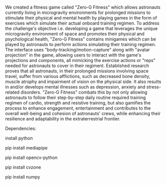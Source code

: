 We created a fitness game called "Zero-G Fitness" which allows astronauts currently living in microgravity environments for prolonged missions to stimulate their physical and mental health by playing games in the form of exercises which simulate their actual onboard training regimen. To address the challenge's objective i.e. developing a game that leverages the unique microgravity environment of space and promotes their physical and psychological health, "Zero-G Fitness" contains minigames which can be played by astronauts to perform actions simulating their training regimen. The interface uses "body-tracking/motion-capture" along with "avatar projection" in the game, allowing users to interact with the game's projections and components, all mimicking the exercise actions or "reps" needed for astronauts to cover in their regiment. Established research proves that all astronauts, in their prolonged missions involving space travel, suffer from various afflictions, such as decreased bone density, muscle atrophy and impairment of vision on the physical side. It also results in and/or develops mental illnesses such as depression, anxiety and stress-related disorders. "Zero-G Fitness" combats this by not only allowing astronauts to follow their step-by-step daily routine required training regimen of cardio, strength and resistive training, but also gamifies the process to enhance engagement, entertainment and contributes to the overall well-being and cohesion of astronauts' crews, while enhancing their resilience and adaptability in the extraterrestrial frontier.

Dependencies:

install python 

pip install mediapipe

pip install opencv-python

pip install cvzone

pip install numpy
